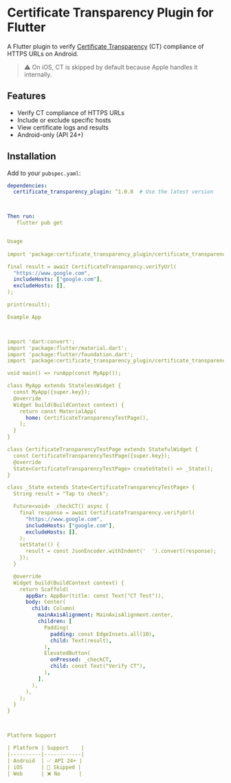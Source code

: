 # Certificate Transparency Plugin for Flutter

A Flutter plugin to verify [Certificate Transparency](https://certificate.transparency.dev/) (CT) compliance of HTTPS URLs on Android.

> ⚠️ On iOS, CT is skipped by default because Apple handles it internally.

## Features

- Verify CT compliance of HTTPS URLs
- Include or exclude specific hosts
- View certificate logs and results
- Android-only (API 24+)

## Installation

Add to your `pubspec.yaml`:

```yaml
dependencies:
  certificate_transparency_plugin: ^1.0.0  # Use the latest version



Then run:
   flutter pub get


Usage
 
import 'package:certificate_transparency_plugin/certificate_transparency_plugin.dart';

final result = await CertificateTransparency.verifyUrl(
  "https://www.google.com",
  includeHosts: ["google.com"],
  excludeHosts: [],
);

print(result);

Example App



import 'dart:convert';
import 'package:flutter/material.dart';
import 'package:flutter/foundation.dart';
import 'package:certificate_transparency_plugin/certificate_transparency_plugin.dart';

void main() => runApp(const MyApp());

class MyApp extends StatelessWidget {
  const MyApp({super.key});
  @override
  Widget build(BuildContext context) {
    return const MaterialApp(
      home: CertificateTransparencyTestPage(),
    );
  }
}

class CertificateTransparencyTestPage extends StatefulWidget {
  const CertificateTransparencyTestPage({super.key});
  @override
  State<CertificateTransparencyTestPage> createState() => _State();
}

class _State extends State<CertificateTransparencyTestPage> {
  String result = "Tap to check";

  Future<void> _checkCT() async {
    final response = await CertificateTransparency.verifyUrl(
      "https://www.google.com",
      includeHosts: ["google.com"],
      excludeHosts: [],
    );
    setState(() {
      result = const JsonEncoder.withIndent('  ').convert(response);
    });
  }

  @override
  Widget build(BuildContext context) {
    return Scaffold(
      appBar: AppBar(title: const Text("CT Test")),
      body: Center(
        child: Column(
          mainAxisAlignment: MainAxisAlignment.center,
          children: [
            Padding(
              padding: const EdgeInsets.all(10),
              child: Text(result),
            ),
            ElevatedButton(
              onPressed: _checkCT,
              child: const Text("Verify CT"),
            ),
          ],
        ),
      ),
    );
  }
}



Platform Support

| Platform | Support    |
|----------|------------|
| Android  | ✅ API 24+ |
| iOS      | 🚫 Skipped |
| Web      | ❌ No      |






